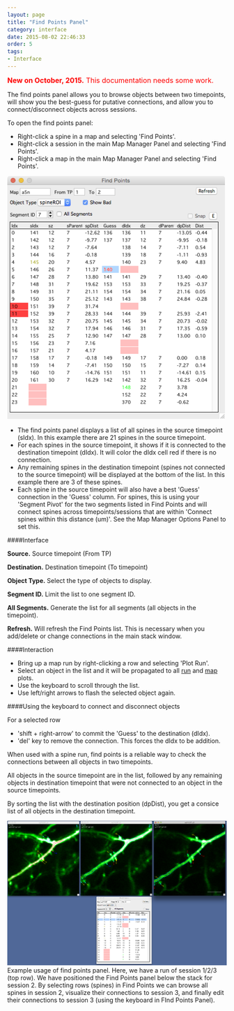 ```yaml
---
layout: page
title: "Find Points Panel"
category: interface
date: 2015-08-02 22:46:33
order: 5
tags:
- Interface
---
```


<FONT size=3em color="red">**New on October, 2015.** This documentation needs some work.</font>

The find points panel allows you to browse objects between two timepoints, will show you the best-guess for putative connections, and allow you to connect/disconnect objects across sessions.

To open the find points panel:

  - Right-click a spine in a map and selecting 'Find Points'.
  - Right-click a session in the main Map Manager Panel and selecting 'Find Points'.
  - Right-click a map in the main Map Manager Panel and selecting 'Find Points'.
  
<IMG class="img-float-left" SRC="../images/mm3/mm3-find-points-panel.png" WIDTH="500">
<div class="print-page-break"></div>

 - The find points panel displays a list of all spines in the source timepoint (sIdx). In this example there are 21 spines in the source timepoint.
 - For each spines in the source timepoint, it shows if it is connected to the destination timepoint (dIdx). It will color the dIdx cell red if there is no connection.
 - Any remaining spines in the destination timepoint (spines not connected to the source timepoint) will be displayed at the bottom of the list. In this example there are 3 of these spines.
 - Each spine in the source timepoint will also have a best 'Guess' connection in the 'Guess' column. For spines, this is using your 'Segment Pivot' for the two segments listed in Find Points and will connect spines across timepoints/sessions that are within 'Connect spines within this distance (um)'. See the Map Manager Options Panel to set this.
 
####Interface

**Source.** Source timepoint (From TP)

**Destination.** Destination timepoint (To timepoint)

**Object Type.** Select the type of objects to display.

**Segment ID.** Limit the list to one segment ID.

**All Segments.** Generate the list for all segments (all objects in the timepoint).

**Refresh.** Will refresh the Find Points list. This is necessary when you add/delete or change connections in the main stack window.

####Interaction

 - Bring up a map run by right-clicking a row and selecting 'Plot Run'.
 - Select an object in the list and it will be propagated to all [run][1] and [map][2] plots.
 - Use the keyboard to scroll through the list.
 - Use left/right arrows to flash the selected object again.
 

####Using the keyboard to connect and disconnect objects

 For a selected row
 
 - 'shift + right-arrow' to commit the 'Guess' to the destination (dIdx).
 - 'del' key to remove the connection. This forces the dIdx to be addition.

When used with a spine run, find points is a reliable way to check the connections between all objects in two timepoints.

All objects in the source timepoint are in the list, followed by any remaining objects in destination timepoint that were not connected to an object in the source timepoints.

By sorting the list with the destination position (dpDist), you get a consice list of all objects in the destination timepoint.

<IMG class="img-float-left" SRC="../images/mm3/find-points-example.png" WIDTH="1000">
<div class="print-page-break"></div>
Example usage of find points panel. Here, we have a run of session 1/2/3 (top row). We have positioned the Find Points panel below the stack for session 2. By selecting rows (spines) in Find Points we can browse all spines in session 2, visualize their connections to session 3, and finally edit their connections to session 3 (using the keyboard in FInd Points Panel).

[1]: /mapmanager/run-plot/
[2]: /mapmanager/map-plot/

